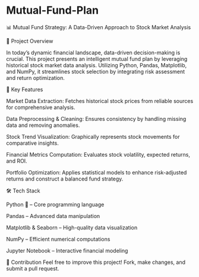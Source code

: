 # Mutual-Fund-Plan
📊 Mutual Fund Strategy: A Data-Driven Approach to Stock Market Analysis

📌 Project Overview

In today’s dynamic financial landscape, data-driven decision-making is crucial. This project presents an intelligent mutual fund plan by leveraging historical stock market data analysis. Utilizing Python, Pandas, Matplotlib, and NumPy, it streamlines stock selection by integrating risk assessment and return optimization.

🚀 Key Features

Market Data Extraction: Fetches historical stock prices from reliable sources for comprehensive analysis.

Data Preprocessing & Cleaning: Ensures consistency by handling missing data and removing anomalies.

Stock Trend Visualization: Graphically represents stock movements for comparative insights.

Financial Metrics Computation: Evaluates stock volatility, expected returns, and ROI.

Portfolio Optimization: Applies statistical models to enhance risk-adjusted returns and construct a balanced fund strategy.

🛠️ Tech Stack

Python 🐍 – Core programming language

Pandas – Advanced data manipulation

Matplotlib & Seaborn – High-quality data visualization

NumPy – Efficient numerical computations

Jupyter Notebook – Interactive financial modeling


📌 Contribution
Feel free to improve this project! Fork, make changes, and submit a pull request.
